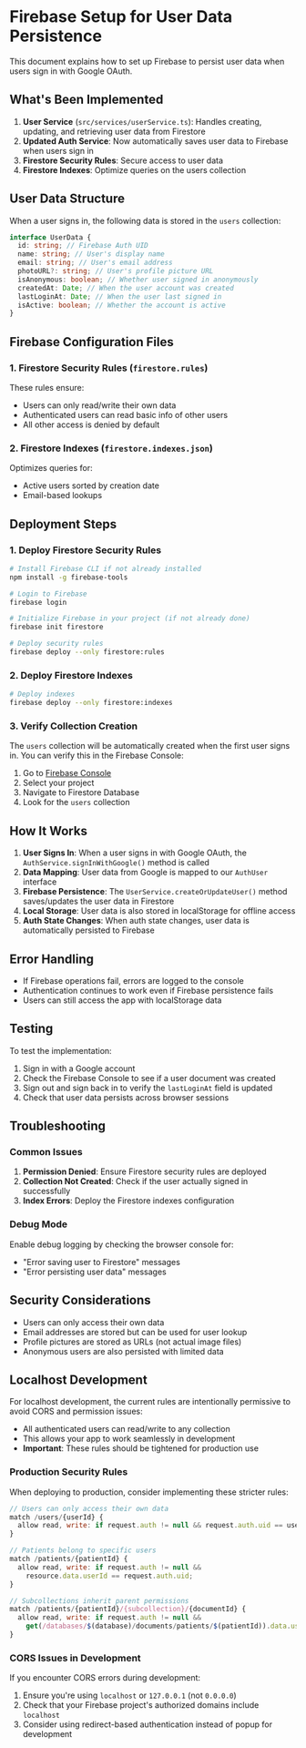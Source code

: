 # Firebase Setup for User Data Persistence

This document explains how to set up Firebase to persist user data when users sign in with Google OAuth.

## What's Been Implemented

1. **User Service** (`src/services/userService.ts`): Handles creating, updating, and retrieving user data from Firestore
2. **Updated Auth Service**: Now automatically saves user data to Firebase when users sign in
3. **Firestore Security Rules**: Secure access to user data
4. **Firestore Indexes**: Optimize queries on the users collection

## User Data Structure

When a user signs in, the following data is stored in the `users` collection:

```typescript
interface UserData {
  id: string; // Firebase Auth UID
  name: string; // User's display name
  email: string; // User's email address
  photoURL?: string; // User's profile picture URL
  isAnonymous: boolean; // Whether user signed in anonymously
  createdAt: Date; // When the user account was created
  lastLoginAt: Date; // When the user last signed in
  isActive: boolean; // Whether the account is active
}
```

## Firebase Configuration Files

### 1. Firestore Security Rules (`firestore.rules`)

These rules ensure:

- Users can only read/write their own data
- Authenticated users can read basic info of other users
- All other access is denied by default

### 2. Firestore Indexes (`firestore.indexes.json`)

Optimizes queries for:

- Active users sorted by creation date
- Email-based lookups

## Deployment Steps

### 1. Deploy Firestore Security Rules

```bash
# Install Firebase CLI if not already installed
npm install -g firebase-tools

# Login to Firebase
firebase login

# Initialize Firebase in your project (if not already done)
firebase init firestore

# Deploy security rules
firebase deploy --only firestore:rules
```

### 2. Deploy Firestore Indexes

```bash
# Deploy indexes
firebase deploy --only firestore:indexes
```

### 3. Verify Collection Creation

The `users` collection will be automatically created when the first user signs in. You can verify this in the Firebase Console:

1. Go to [Firebase Console](https://console.firebase.google.com/)
2. Select your project
3. Navigate to Firestore Database
4. Look for the `users` collection

## How It Works

1. **User Signs In**: When a user signs in with Google OAuth, the `AuthService.signInWithGoogle()` method is called
2. **Data Mapping**: User data from Google is mapped to our `AuthUser` interface
3. **Firebase Persistence**: The `UserService.createOrUpdateUser()` method saves/updates the user data in Firestore
4. **Local Storage**: User data is also stored in localStorage for offline access
5. **Auth State Changes**: When auth state changes, user data is automatically persisted to Firebase

## Error Handling

- If Firebase operations fail, errors are logged to the console
- Authentication continues to work even if Firebase persistence fails
- Users can still access the app with localStorage data

## Testing

To test the implementation:

1. Sign in with a Google account
2. Check the Firebase Console to see if a user document was created
3. Sign out and sign back in to verify the `lastLoginAt` field is updated
4. Check that user data persists across browser sessions

## Troubleshooting

### Common Issues

1. **Permission Denied**: Ensure Firestore security rules are deployed
2. **Collection Not Created**: Check if the user actually signed in successfully
3. **Index Errors**: Deploy the Firestore indexes configuration

### Debug Mode

Enable debug logging by checking the browser console for:

- "Error saving user to Firestore" messages
- "Error persisting user data" messages

## Security Considerations

- Users can only access their own data
- Email addresses are stored but can be used for user lookup
- Profile pictures are stored as URLs (not actual image files)
- Anonymous users are also persisted with limited data

## Localhost Development

For localhost development, the current rules are intentionally permissive to avoid CORS and permission issues:

- All authenticated users can read/write to any collection
- This allows your app to work seamlessly in development
- **Important**: These rules should be tightened for production use

### Production Security Rules

When deploying to production, consider implementing these stricter rules:

```javascript
// Users can only access their own data
match /users/{userId} {
  allow read, write: if request.auth != null && request.auth.uid == userId;
}

// Patients belong to specific users
match /patients/{patientId} {
  allow read, write: if request.auth != null &&
    resource.data.userId == request.auth.uid;
}

// Subcollections inherit parent permissions
match /patients/{patientId}/{subcollection}/{documentId} {
  allow read, write: if request.auth != null &&
    get(/databases/$(database)/documents/patients/$(patientId)).data.userId == request.auth.uid;
}
```

### CORS Issues in Development

If you encounter CORS errors during development:

1. Ensure you're using `localhost` or `127.0.0.1` (not `0.0.0.0`)
2. Check that your Firebase project's authorized domains include `localhost`
3. Consider using redirect-based authentication instead of popup for development
